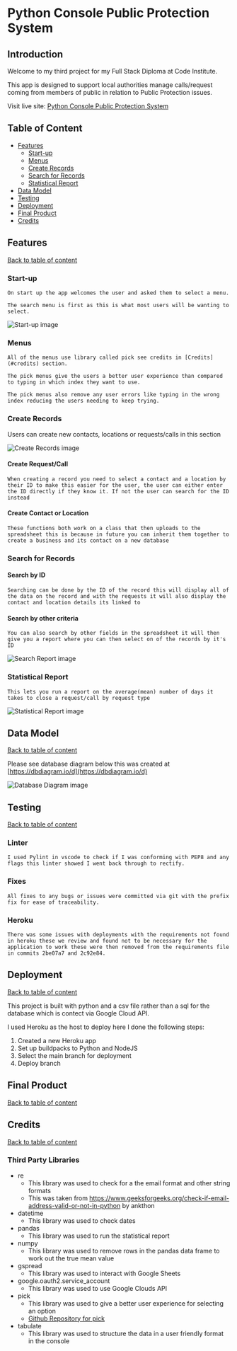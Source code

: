 # Python Console Public Protection System

## Introduction

Welcome to my third project for my Full Stack Diploma at Code Institute.

This app is designed to support local authorities manage calls/request coming from members of public in relation to Public Protection issues. 

Visit live site: [Python Console Public Protection System](https://python-console-pp-system-0ffd3088a3de.herokuapp.com/)

## Table of Content
* [Features](#features)
    * [Start-up](#start-up)
    * [Menus](#menus)
    * [Create Records](#create-records)
    * [Search for Records](#search-for-records)
    * [Statistical Report](#statistical-report)
* [Data Model](#data-model)
* [Testing](#testing)
* [Deployment](#deployment)
* [Final Product](#final-product)
* [Credits](#credits)

## Features
[Back to table of content](#table-of-content)
### Start-up
    On start up the app welcomes the user and asked them to select a menu.

    The search menu is first as this is what most users will be wanting to select.

![Start-up image](read-me-assets/start-up-img.png)
### Menus
    All of the menus use library called pick see credits in [Credits](#credits) section.
    
    The pick menus give the users a better user experience than compared to typing in which index they want to use.
    
    The pick menus also remove any user errors like typing in the wrong index reducing the users needing to keep trying.

### Create Records
Users can create new contacts, locations or requests/calls in this section

![Create Records image](read-me-assets/create-records-image.png)
#### Create Request/Call
    When creating a record you need to select a contact and a location by their ID to make this easier for the user, the user can either enter the ID directly if they know it. If not the user can search for the ID instead

#### Create Contact or Location
    These functions both work on a class that then uploads to the spreadsheet this is because in future you can inherit them together to create a business and its contact on a new database 

### Search for Records
#### Search by ID
    Searching can be done by the ID of the record this will display all of the data on the record and with the requests it will also display the contact and location details its linked to

#### Search by other criteria
    You can also search by other fields in the spreadsheet it will then give you a report where you can then select on of the records by it's ID
![Search Report image](read-me-assets/search-report-img.png)
### Statistical Report
    This lets you run a report on the average(mean) number of days it takes to close a request/call by request type
![Statistical Report image](read-me-assets/stats-report-img.png)

## Data Model
[Back to table of content](#table-of-content)

Please see database diagram below this was created at [https://dbdiagram.io/d](https://dbdiagram.io/d)

![Database Diagram image](read-me-assets/database-diagram-img.png)

## Testing
[Back to table of content](#table-of-content)
### Linter 
    I used Pylint in vscode to check if I was conforming with PEP8 and any flags this linter showed I went back through to rectify.

### Fixes
    All fixes to any bugs or issues were committed via git with the prefix fix for ease of traceability.

### Heroku 
    There was some issues with deployments with the requirements not found in heroku these we review and found not to be necessary for the application to work these were then removed from the requirements file in commits 2be07a7 and 2c92e84.

## Deployment
[Back to table of content](#table-of-content)

This project is built with python and a csv file rather than a sql for the database which is contect via Google Cloud API.

I used Heroku as the host to deploy here I done the following steps:


1. Created a new Heroku app
2. Set up buildpacks to Python and NodeJS
3. Select the main branch for deployment
4. Deploy branch

## Final Product
[Back to table of content](#table-of-content)

## Credits
[Back to table of content](#table-of-content)

### Third Party Libraries
* re
    * This library was used to check for a the email format and other string formats
    * This was taken from https://www.geeksforgeeks.org/check-if-email-address-valid-or-not-in-python by ankthon
* datetime
    * This library was used to check dates
* pandas
    * This library was used to run the statistical report
* numpy
    * This library was used to remove rows in the pandas data frame to work out the true mean value
* gspread
    * This library was used to interact with Google Sheets 
* google.oauth2.service_account
    * This library was used to use Google Clouds API
* pick
    * This library was used to give a better user experience for selecting an option
    * [Github Repository for pick](https://github.com/wong2/pick)
* tabulate
    * This library was used to structure the data in a user friendly format in the console